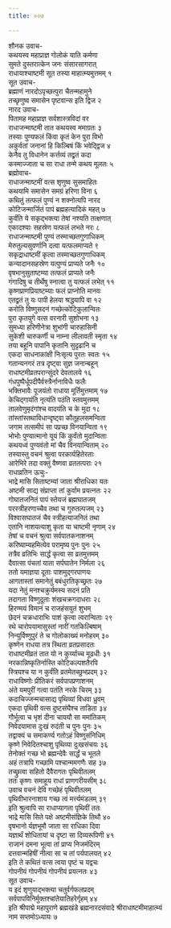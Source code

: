 ```yaml
---
title: ००७

---
```

शौनक उवाच-  
कथयस्व महाप्राज्ञ गोलोकं याति कर्मणा  
सुमते दुस्तरात्केन जनः संसारसागरात्  
राधायाश्चाष्टमी सूत तस्या माहात्म्यमुत्तमम् १  
सूत उवाच-  
ब्रह्माणं नारदोऽपृच्छत्पुरा चैतन्महामुने  
तच्छृणुष्व समासेन पृष्टवान्स इति द्विज २  
नारद उवाच-  
पितामह महाप्राज्ञ सर्वशास्त्रविदां वर  
राधाजन्माष्टमी तात कथयस्व ममाग्रतः ३  
तस्याः पुण्यफलं किंवा कृतं केन पुरा विभो  
अकुर्वतां जनानां हि किल्बिषं किं भवेद्द्विज ४  
केनैव तु विधानेन कर्त्तव्यं तद्व्रतं कदा  
कस्माज्जाता च सा राधा तन्मे कथय मूलतः ५  
ब्रह्मोवाच-  
राधाजन्माष्टमीं वत्स शृणुष्व सुसमाहितः  
कथयामि समासेन समग्रं हरिणा विना ६  
कथितुं तत्फलं पुण्यं न शक्नोत्यपि नारद  
कोटिजन्मार्जितं पापं ब्रह्महत्यादिकं महत् ७  
कुर्वंति ये सकृद्भक्त्या तेषां नश्यति तत्क्षणात्  
एकादश्याः सहस्रेण यत्फलं लभते नरः ८  
राधाजन्माष्टमी पुण्यं तस्माच्छतगुणाधिकम्  
मेरुतुल्यसुवर्णानि दत्वा यत्फलमाप्यते ९  
सकृद्राधाष्टमीं कृत्वा तस्माच्छतगुणाधिकम्  
कन्यादानसहस्रेण यत्पुण्यं प्राप्यते जनैः १०  
वृषभानुसुताष्टम्या तत्फलं प्राप्यते जनैः  
गंगादिषु च तीर्थेषु स्नात्वा तु यत्फलं लभेत् ११  
कृष्णप्राणप्रियाष्टम्याः फलं प्राप्नोति मानवः  
एतद्व्रतं तु यः पापी हेलया श्रद्धयापि वा १२  
करोति विष्णुसदनं गच्छेत्कोटिकुलान्वितः  
पुरा कृतयुगे वत्स वरनारी सुशोभना १३  
सुमध्या हरिणीनेत्रा शुभांगी चारुहासिनी  
सुकेशी चारुकर्णी च नाम्ना लीलावती स्मृता १४  
तया बहूनि पापानि कृतानि सुदृढानि च  
एकदा साधनाकांक्षी निःसृत्य पुरतः स्वतः १५  
गतान्यनगरं तत्र दृष्ट्वा सुज्ञ जनान्बहून्  
राधाष्टमीव्रतपरान्सुंदरे देवतालये १६  
गंधपुष्पैर्धूपदीपैर्वस्त्रैर्नानाविधैः फलैः  
भक्तिभावैः पूजयंतो राधाया मूर्तिमुत्तमाम् १७  
केचिद्गायंति नृत्यंति पठंति स्तवमुत्तमम्  
तालवेणुमृदंगांश्च वादयंति च के मुदा १८  
तांस्तांस्तथाविधान्दृष्ट्वा कौतूहलसमन्विता  
जगाम तत्समीपं सा पप्रच्छ विनयान्विता १९  
भोभोः पुण्यात्मानो यूयं किं कुर्वंतो मुदान्विताः  
कथयध्वं पुण्यवंतो मां चैव विनयान्विताम् २०  
तस्यास्तु वचनं श्रुत्वा परकार्यहितेरताः  
आरेभिरे तदा वक्तुं वैष्णवा व्रततत्पराः २१  
राधाव्रतिन ऊचुः-  
भाद्रे मासि सिताष्टम्यां जाता श्रीराधिका यतः  
अष्टमी साद्य संप्राप्ता तां कुर्वाम प्रयत्नतः २२  
गोघातजनितं पापं स्तेयजं ब्रह्मघातजम्  
परस्त्रीहरणाच्चैव तथा च गुरुतल्पजम् २३  
विश्वासघातजं चैव स्त्रीहत्याजनितं तथा  
एतानि नाशयत्याशु कृता या चाष्टमी नृणाम् २४  
तेषां च वचनं श्रुत्वा सर्वपातकनाशनम्  
करिष्याम्यहमित्येव परामृष्य पुनः पुनः २५  
तत्रैव व्रतिभिः सार्द्धं कृत्वा सा व्रतमुत्तमम्  
दैवात्सा पंचतां याता सर्पघातेन निर्मला २६  
ततो यमाज्ञया दूताः पाशमुद्गरपाणयः  
आगतास्तां समानेतुं बबंधुरतिकृच्छ्रतः २७  
यदा नेतुं मनश्चक्रुर्यमस्य सदनं प्रति  
तदागता विष्णुदूताः शंखचक्रगदाधराः २८  
हिरण्मयं विमानं च राजहंसयुतं शुभम्  
छेदनं चक्रधाराभिः पाशं कृत्वा त्वरान्विताः २९  
रथे चारोपयामासुस्तां नारीं गतकिल्बिषाम्  
निन्युर्विष्णुपुरं ते च गोलोकाख्यं मनोहरम् ३०  
कृष्णेन राधया तत्र स्थिता व्रतप्रसादतः  
राधाष्टमीव्रतं तात यो न कुर्य्याच्च मूढधीः ३१  
नरकान्निष्कृतिर्नास्ति कोटिकल्पशतैरपि  
स्त्रियश्च या न कुर्वंति व्रतमेतच्छुभप्रदम् ३२  
राधाविष्णोः प्रीतिकरं सर्वपापप्रणाशनम्  
अंते यमपुरीं गत्वा पतंति नरके चिरम् ३३  
कदाचिज्जन्मचासाद्य पृथिव्यां विधवा ध्रुवम्  
एकदा पृथिवी वत्स दुष्टसंघैश्च ताडिता ३४  
गौर्भूत्वा च भृशं दीना चाययौ सा ममांतिकम्  
निवेदयामास दुःखं रुदंती च पुनः पुनः ३५  
तद्वाक्यं च समाकर्ण्य गतोऽहं विष्णुसंनिधिम्  
कृष्णे निवेदितश्चाशु पृथिव्या दुःखसंचयः ३६  
तेनोक्तं गच्छ भो ब्रह्मन्देवैः सार्द्धं च भूतले  
अहं तत्रापि गच्छामि पश्चान्ममगणैः सह ३७  
तच्छ्रुत्वा सहितो दैवैरागतः पृथिवीतलम्  
ततः कृष्णः समाहूय राधां प्राणगरीयसीम् ३८  
उवाच वचनं देवि गच्छेहं पृथिवीतलम्  
पृथिवीभारनाशाय गच्छ त्वं मर्त्त्यमंडलम् ३९  
इति श्रुत्वापि सा राधाप्यागता पृथिवीं ततः  
भाद्रे मासि सिते पक्षे अष्टमीसंज्ञिके तिथौ ४०  
वृषभानो र्यज्ञभूमौ जाता सा राधिका दिवा  
यज्ञार्थं शोधितायां च दृष्टा सा दिव्यरूपिणी ४१  
राजानं दमना भूत्वा तां प्राप्य निजमंदिरम्  
दत्तवान्महिषीं नीत्वा सा च तां पर्यपालयत् ४२  
इति ते कथितं वत्स त्वया पृष्टं च यद्वचः  
गोपनीयं गोपनीयं गोपनीयं प्रयत्नतः ४३  
सूत उवाच-  
य इदं शृणुयाद्भक्त्या चतुर्वर्गफलप्रदम्  
सर्वपापविनिर्मुक्तश्चांतेयातिहरेर्गृहम् ४४  
इति श्रीपाद्मे महापुराणे ब्रह्मखंडे ब्रह्मनारदसंवादे श्रीराधाष्टमीमाहात्म्यं  
नाम सप्तमोऽध्यायः ७